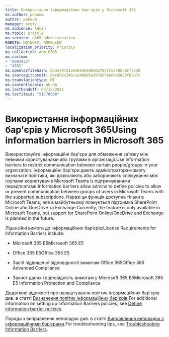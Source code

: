 ```yaml
---
title: Використання інформаційних бар'єрів у Microsoft 365
ms.author: pebaum
author: pebaum
manager: scotv
ms.audience: Admin
ms.topic: article
ms.service: o365-administration
ROBOTS: NOINDEX, NOFOLLOW
localization_priority: Priority
ms.collection: Adm_O365
ms.custom:
- "9002423"
- "4701"
ms.openlocfilehash: b53a797513e49a5b9db002705fc57c0bc0cf7538
ms.sourcegitcommit: 8bc60ec34bc1e40685e3976576e04a2623f63a7c
ms.translationtype: MT
ms.contentlocale: uk-UA
ms.lasthandoff: 04/15/2021
ms.locfileid: "51770688"
---
```

# <a name="using-information-barriers-in-microsoft-365"></a><span data-ttu-id="86de2-102">Використання інформаційних бар'єрів у Microsoft 365</span><span class="sxs-lookup"><span data-stu-id="86de2-102">Using information barriers in Microsoft 365</span></span>

<span data-ttu-id="86de2-103">Використовуйте інформаційні бар'єри для обмеження зв'язку між певними користувачами або групами в організації.</span><span class="sxs-lookup"><span data-stu-id="86de2-103">Use information barriers to restrict communication between certain people/groups in your organization.</span></span> <span data-ttu-id="86de2-104">Інформаційні бар'єри дають адміністраторам змогу визначати політики, які дозволяють або забороняють спілкування між групами користувачів Microsoft Teams із підтримуваними передплатами.</span><span class="sxs-lookup"><span data-stu-id="86de2-104">Information barriers allow admins to define policies to allow or prevent communication between groups of users in Microsoft Teams with the supported subscriptions.</span></span>  <span data-ttu-id="86de2-105">Наразі ця функція доступна тільки в Microsoft Teams, але в майбутньому планується підтримка SharePoint Online або OneDrive та Exchange.</span><span class="sxs-lookup"><span data-stu-id="86de2-105">Currently, the feature is only available in Microsoft Teams, but support for SharePoint Online/OneDrive and Exchange is planned in the future.</span></span>

<span data-ttu-id="86de2-106">Ліцензійні вимоги до інформаційних бар’єрів:</span><span class="sxs-lookup"><span data-stu-id="86de2-106">License Requirements for Information Barriers include:</span></span>

- <span data-ttu-id="86de2-107">Microsoft 365 E5</span><span class="sxs-lookup"><span data-stu-id="86de2-107">Microsoft 365 E5</span></span>

- <span data-ttu-id="86de2-108">Office 365 E5</span><span class="sxs-lookup"><span data-stu-id="86de2-108">Office 365 E5</span></span>

- <span data-ttu-id="86de2-109">Засіб підвищеної відповідності вимогам Office 365</span><span class="sxs-lookup"><span data-stu-id="86de2-109">Office 365 Advanced Compliance</span></span>

- <span data-ttu-id="86de2-110">Захист даних і відповідність вимогам у Microsoft 365 E5</span><span class="sxs-lookup"><span data-stu-id="86de2-110">Microsoft 365 E5 Information Protection and Compliance</span></span>

<span data-ttu-id="86de2-111">Додаткові відомості про налаштування політик інформаційних бар'єрів див. в статті [Визначення політик інформаційних бар'єрів](https://docs.microsoft.com/microsoft-365/compliance/information-barriers-policies).</span><span class="sxs-lookup"><span data-stu-id="86de2-111">For additional information on setting up Information Barriers policies, see [Define information barrier policies](https://docs.microsoft.com/microsoft-365/compliance/information-barriers-policies).</span></span>

<span data-ttu-id="86de2-112">Поради з виправлення неполадок див. в статті [Виправлення неполадок з інформаційними бар’єрами](https://docs.microsoft.com/microsoft-365/compliance/information-barriers-troubleshooting).</span><span class="sxs-lookup"><span data-stu-id="86de2-112">For troubleshooting tips, see [Troubleshooting Information Barriers](https://docs.microsoft.com/microsoft-365/compliance/information-barriers-troubleshooting).</span></span>
